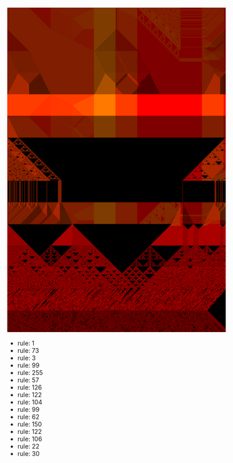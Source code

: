 ![photo](./output.png) 
 * rule: 1
* rule: 73
* rule: 3
* rule: 99
* rule: 255
* rule: 57
* rule: 126
* rule: 122
* rule: 104
* rule: 99
* rule: 62
* rule: 150
* rule: 122
* rule: 106
* rule: 22
* rule: 30
